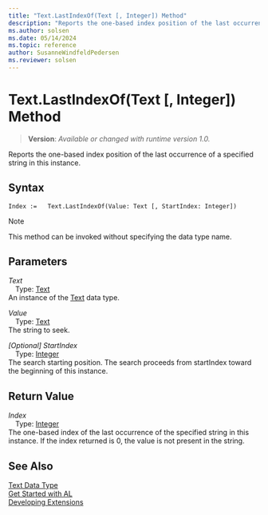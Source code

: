```yaml
---
title: "Text.LastIndexOf(Text [, Integer]) Method"
description: "Reports the one-based index position of the last occurrence of a specified string in this instance."
ms.author: solsen
ms.date: 05/14/2024
ms.topic: reference
author: SusanneWindfeldPedersen
ms.reviewer: solsen
---
```

[//]: # (START>DO_NOT_EDIT)
[//]: # (IMPORTANT:Do not edit any of the content between here and the END>DO_NOT_EDIT.)
[//]: # (Any modifications should be made in the .xml files in the ModernDev repo.)
# Text.LastIndexOf(Text [, Integer]) Method
> **Version**: _Available or changed with runtime version 1.0._

Reports the one-based index position of the last occurrence of a specified string in this instance.


## Syntax
```AL
Index :=   Text.LastIndexOf(Value: Text [, StartIndex: Integer])
```
> [!NOTE]
> This method can be invoked without specifying the data type name.
## Parameters
*Text*  
&emsp;Type: [Text](text-data-type.md)  
An instance of the [Text](text-data-type.md) data type.  

*Value*  
&emsp;Type: [Text](text-data-type.md)  
The string to seek.  

*[Optional] StartIndex*  
&emsp;Type: [Integer](../integer/integer-data-type.md)  
The search starting position. The search proceeds from startIndex toward the beginning of this instance.  


## Return Value
*Index*  
&emsp;Type: [Integer](../integer/integer-data-type.md)  
The one-based index of the last occurrence of the specified string in this instance. If the index returned is 0, the value is not present in the string.


[//]: # (IMPORTANT: END>DO_NOT_EDIT)
## See Also
[Text Data Type](text-data-type.md)  
[Get Started with AL](../../devenv-get-started.md)  
[Developing Extensions](../../devenv-dev-overview.md)